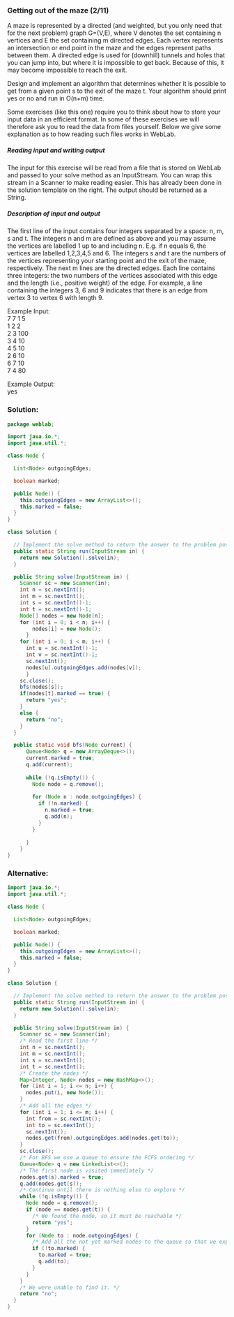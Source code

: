 ### Getting out of the maze (2/11)
A maze is represented by a directed (and weighted, but you only need that for the next problem) graph G=(V,E), where V denotes the set containing n vertices and E the set containing m directed edges.
Each vertex represents an intersection or end point in the maze and the edges represent paths between them.
A directed edge is used for (downhill) tunnels and holes that you can jump into, but where it is impossible to get back.
Because of this, it may become impossible to reach the exit.

Design and implement an algorithm that determines whether it is possible to get from a given point s to the exit of the maze t.
Your algorithm should print yes or no and run in O(n+m) time.

Some exercises (like this one) require you to think about how to store your input data in an efficient format. In some of these exercises we will therefore ask you to read the data from files yourself. 
Below we give some explanation as to how reading such files works in WebLab.

##### Reading input and writing output

The input for this exercise will be read from a file that is stored on WebLab
and passed to your solve method as an InputStream.
You can wrap this stream in a Scanner to make reading easier.
This has already been done in the solution template on the right.
The output should be returned as a String.

##### Description of input and output

The first line of the input contains four integers separated by a space: n, m, s and t. The integers n and m are defined as above and you may assume the vertices are labelled 1 up to and including n. E.g. if n equals 6, the vertices are labelled 1,2,3,4,5 and 6. The integers s and t are the numbers of the vertices representing your starting point and the exit of the maze, respectively.
The next m lines are the directed edges. Each line contains three integers: the two numbers of the vertices associated with this edge and the length (i.e., positive weight) of the edge. For example, a line containing the integers 3, 6 and 9 indicates that there is an edge from vertex 3 to vertex 6 with length 9.

Example Input:  
7 7 1 5  
1 2 2  
2 3 100  
3 4 10  
4 5 10  
2 6 10  
6 7 10  
7 4 80  

Example Output:  
yes




### Solution:
```java
package weblab;

import java.io.*;
import java.util.*;

class Node {

  List<Node> outgoingEdges;

  boolean marked;

  public Node() {
    this.outgoingEdges = new ArrayList<>();
    this.marked = false;
  }
}

class Solution {

  // Implement the solve method to return the answer to the problem posed by the inputstream.
  public static String run(InputStream in) {
    return new Solution().solve(in);
  }

  public String solve(InputStream in) {
    Scanner sc = new Scanner(in);
    int n = sc.nextInt();
    int m = sc.nextInt();
    int s = sc.nextInt()-1;
    int t = sc.nextInt()-1;
    Node[] nodes = new Node[n];
    for (int i = 0; i < n; i++) {
        nodes[i] = new Node();
      }
    for (int i = 0; i < m; i++) {
      int u = sc.nextInt()-1;
      int v = sc.nextInt()-1;
      sc.nextInt();
      nodes[u].outgoingEdges.add(nodes[v]);
      }
    sc.close();
    bfs(nodes[s]);
    if(nodes[t].marked == true) {
      return "yes";
    }
    else {
      return "no";
    }
  }

  public static void bfs(Node current) {
      Queue<Node> q = new ArrayDeque<>();
      current.marked = true;
      q.add(current);
      
      while (!q.isEmpty()) {
        Node node = q.remove();
        
        for (Node n : node.outgoingEdges) {
          if (!n.marked) {
            n.marked = true;
            q.add(n);
          }
        }
        
      }
    }
}

```

### Alternative:
```java
import java.io.*;
import java.util.*;

class Node {

  List<Node> outgoingEdges;

  boolean marked;

  public Node() {
    this.outgoingEdges = new ArrayList<>();
    this.marked = false;
  }
}

class Solution {

  // Implement the solve method to return the answer to the problem posed by the inputstream.
  public static String run(InputStream in) {
    return new Solution().solve(in);
  }

  public String solve(InputStream in) {
    Scanner sc = new Scanner(in);
    /* Read the first line */
    int n = sc.nextInt();
    int m = sc.nextInt();
    int s = sc.nextInt();
    int t = sc.nextInt();
    /* Create the nodes */
    Map<Integer, Node> nodes = new HashMap<>();
    for (int i = 1; i <= n; i++) {
      nodes.put(i, new Node());
    }
    /* Add all the edges */
    for (int i = 1; i <= m; i++) {
      int from = sc.nextInt();
      int to = sc.nextInt();
      sc.nextInt();
      nodes.get(from).outgoingEdges.add(nodes.get(to));
    }
    sc.close();
    /* For BFS we use a queue to ensure the FCFS ordering */
    Queue<Node> q = new LinkedList<>();
    /* The first node is visited immediately */
    nodes.get(s).marked = true;
    q.add(nodes.get(s));
    /* Continue until there is nothing else to explore */
    while (!q.isEmpty()) {
      Node node = q.remove();
      if (node == nodes.get(t)) {
        /* We found the node, so it must be reachable */
        return "yes";
      }
      for (Node to : node.outgoingEdges) {
        /* Add all the not yet marked nodes to the queue so that we explore them eventually */
        if (!to.marked) {
          to.marked = true;
          q.add(to);
        }
      }
    }
    /* We were unable to find it. */
    return "no";
  }
}
```
